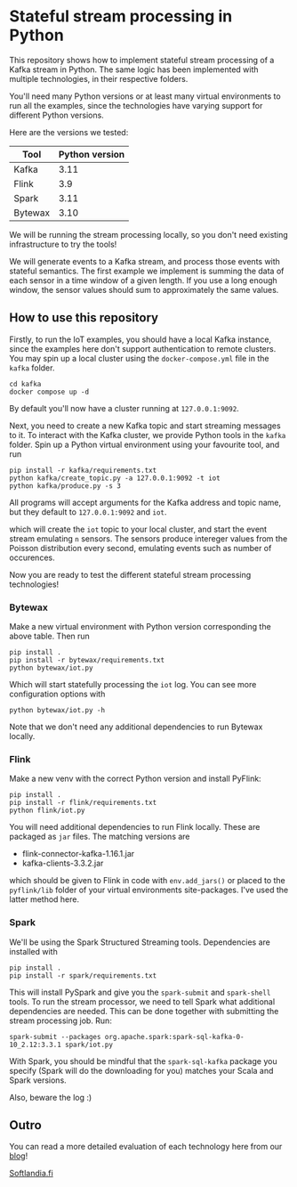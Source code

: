 # Stateful stream processing in Python

This repository shows how to implement stateful stream processing of a Kafka
stream in Python. The same logic has been implemented with multiple
technologies, in their respective folders.

You'll need many Python versions or at least many virtual environments to run
all the examples, since the technologies have varying support for different
Python versions.

Here are the versions we tested:

| Tool | Python version |
| -- | -- |
| Kafka | 3.11 |
| Flink | 3.9 |
| Spark | 3.11 |
| Bytewax | 3.10 |

We will be running the stream processing locally, so you don't need existing
infrastructure to try the tools!

We will generate events to a Kafka stream, and process those events with
stateful semantics. The first example we implement is summing the data of each
sensor in a time window of a given length. If you use a long enough window, the
sensor values should sum to approximately the same values.

## How to use this repository

Firstly, to run the IoT examples, you should have a local Kafka instance, since
the examples here don't support authentication to remote clusters. You may spin
up a local cluster using the `docker-compose.yml` file in the `kafka` folder.

```shell
cd kafka
docker compose up -d
```

By default you'll now have a cluster running at `127.0.0.1:9092`.

Next, you need to create a new Kafka topic and start streaming messages to it.
To interact with the Kafka cluster, we provide Python tools in the `kafka`
folder. Spin up a Python virtual environment using your favourite tool, and run

```shell
pip install -r kafka/requirements.txt
python kafka/create_topic.py -a 127.0.0.1:9092 -t iot
python kafka/produce.py -s 3
```

All programs will accept arguments for the Kafka address and topic name, but
they default to `127.0.0.1:9092` and `iot`.

which will create the `iot` topic to your local cluster, and start the event
stream emulating `n` sensors. The sensors produce intereger values from the
Poisson distribution every second, emulating events such as number of
occurences.

Now you are ready to test the different stateful stream processing technologies!

### Bytewax

Make a new virtual environment with Python version corresponding the above
table. Then run

```shell
pip install .
pip install -r bytewax/requirements.txt
python bytewax/iot.py
```

Which will start statefully processing the `iot` log. You can see more
configuration options with

```shell
python bytewax/iot.py -h
```

Note that we don't need any additional dependencies to run Bytewax locally.

### Flink

Make a new venv with the correct Python version and install PyFlink:

```shell
pip install .
pip install -r flink/requirements.txt
python flink/iot.py
```

You will need additional dependencies to run Flink locally. These are packaged
as `jar` files. The matching versions are

- flink-connector-kafka-1.16.1.jar
- kafka-clients-3.3.2.jar

which should be given to Flink in code with `env.add_jars()` or placed to the
`pyflink/lib` folder of your virtual environments site-packages. I've used the
latter method here.

### Spark

We'll be using the Spark Structured Streaming tools. Dependencies are installed
with 

```shell
pip install .
pip install -r spark/requirements.txt
```

This will install PySpark and give you the `spark-submit` and `spark-shell`
tools. To run the stream processor, we need to tell Spark what additional
dependencies are needed. This can be done together with submitting the stream
processing job. Run:

```shell
spark-submit --packages org.apache.spark:spark-sql-kafka-0-10_2.12:3.3.1 spark/iot.py
```

With Spark, you should be mindful that the
`spark-sql-kafka` package you specify (Spark will do the downloading for you)
matches your Scala and Spark versions.

Also, beware the log :) 

## Outro

You can read a more detailed evaluation of each technology here from our
[blog](https://softlandia.fi/en/blog/real-time-data-processing-with-python-technology-evaluation)!

[Softlandia.fi](https://softlandia.fi)
